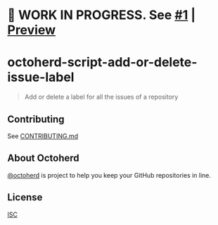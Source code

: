 # 🚧 WORK IN PROGRESS. See [#1](https://github.com/oscard0m/octoherd-script-add-or-delete-issue-label/pull/1) | [Preview](https://github.com/oscard0m/octoherd-script-add-or-delete-issue-label/tree/initial-version)

# octoherd-script-add-or-delete-issue-label

> Add or delete a label for all the issues of a repository

## Contributing

See [CONTRIBUTING.md](CONTRIBUTING.md)

## About Octoherd

[@octoherd](https://github.com/octoherd/) is project to help you keep your GitHub repositories in line.

## License

[ISC](LICENSE.md)
